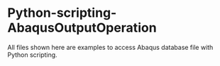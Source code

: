 # Python-scripting-AbaqusOutputOperation
All files shown here are examples to access Abaqus database file with Python scripting.
